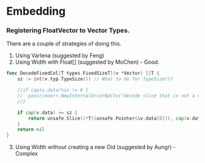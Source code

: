 # Embedding

### Registering FloatVector to Vector Types.

There are a couple of strategies of doing this.

1. Using Varlena  (suggested by Feng)
2. Using Width with Float[] (suggested by MoChen) - Good.
```go
func DecodeFixedCol[T types.FixedSizeT](v *Vector) []T {
	sz := int(v.typ.TypeSize()) // What to do for TypeSize()?

	//if cap(v.data)%sz != 0 {
	//	panic(moerr.NewInternalErrorNoCtx("decode slice that is not a multiple of element size"))
	//}

	if cap(v.data) >= sz {
		return unsafe.Slice((*T)(unsafe.Pointer(&v.data[0])), cap(v.data)/sz)
	}
	return nil
}
```

3. Using Width without creating a new Oid (suggested by Aungr) - Complex
